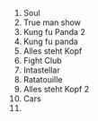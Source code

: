 1. Soul
2. True man show
3. Kung fu Panda 2
4. Kung fu panda
5. Alles steht Kopf
6. Fight Club 
7. Intastellar 
8. Ratatouille
9. Alles steht Kopf 2
10. Cars
11. 
